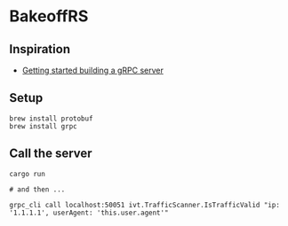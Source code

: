 # BakeoffRS

## Inspiration

* [Getting started building a gRPC server](https://betterprogramming.pub/building-a-grpc-server-with-rust-be2c52f0860e)

## Setup
```shell
brew install protobuf
brew install grpc
```

## Call the server
```shell
cargo run

# and then ...

grpc_cli call localhost:50051 ivt.TrafficScanner.IsTrafficValid "ip: '1.1.1.1', userAgent: 'this.user.agent'"
```